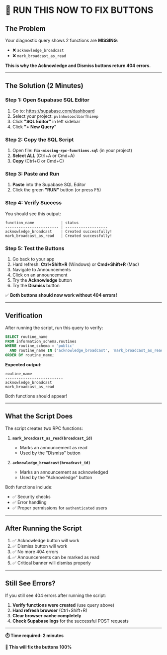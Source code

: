 # 🚨 RUN THIS NOW TO FIX BUTTONS

## The Problem
Your diagnostic query shows 2 functions are **MISSING**:
- ❌ `acknowledge_broadcast`
- ❌ `mark_broadcast_as_read`

**This is why the Acknowledge and Dismiss buttons return 404 errors.**

---

## The Solution (2 Minutes)

### Step 1: Open Supabase SQL Editor
1. Go to: https://supabase.com/dashboard
2. Select your project: `pvlnhwsooclbarfhieep`
3. Click **"SQL Editor"** in left sidebar
4. Click **"+ New Query"**

### Step 2: Copy the SQL Script
1. Open file: **`fix-missing-rpc-functions.sql`** (in your project)
2. **Select ALL** (Ctrl+A or Cmd+A)
3. **Copy** (Ctrl+C or Cmd+C)

### Step 3: Paste and Run
1. **Paste** into the Supabase SQL Editor
2. Click the green **"RUN"** button (or press F5)

### Step 4: Verify Success
You should see this output:
```
function_name            | status
------------------------ | -------------------
acknowledge_broadcast    | Created successfully!
mark_broadcast_as_read   | Created successfully!
```

### Step 5: Test the Buttons
1. Go back to your app
2. Hard refresh: **Ctrl+Shift+R** (Windows) or **Cmd+Shift+R** (Mac)
3. Navigate to Announcements
4. Click on an announcement
5. Try the **Acknowledge** button
6. Try the **Dismiss** button

✅ **Both buttons should now work without 404 errors!**

---

## Verification

After running the script, run this query to verify:

```sql
SELECT routine_name 
FROM information_schema.routines 
WHERE routine_schema = 'public' 
  AND routine_name IN ('acknowledge_broadcast', 'mark_broadcast_as_read')
ORDER BY routine_name;
```

**Expected output:**
```
routine_name
--------------------------
acknowledge_broadcast
mark_broadcast_as_read
```

Both functions should appear!

---

## What the Script Does

The script creates two RPC functions:

1. **`mark_broadcast_as_read(broadcast_id)`**
   - Marks an announcement as read
   - Used by the "Dismiss" button

2. **`acknowledge_broadcast(broadcast_id)`**
   - Marks an announcement as acknowledged
   - Used by the "Acknowledge" button

Both functions include:
- ✅ Security checks
- ✅ Error handling
- ✅ Proper permissions for `authenticated` users

---

## After Running the Script

1. ✅ Acknowledge button will work
2. ✅ Dismiss button will work
3. ✅ No more 404 errors
4. ✅ Announcements can be marked as read
5. ✅ Critical banner will dismiss properly

---

## Still See Errors?

If you still see 404 errors after running the script:

1. **Verify functions were created** (use query above)
2. **Hard refresh browser** (Ctrl+Shift+R)
3. **Clear browser cache completely**
4. **Check Supabase logs** for the successful POST requests

---

**⏱️ Time required: 2 minutes**

**🎯 This will fix the buttons 100%**

